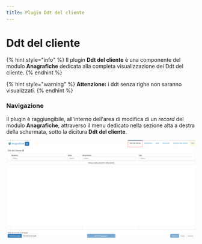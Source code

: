 ```yaml
---
title: Plugin Ddt del cliente
---
```


# Ddt del cliente

{% hint style="info" %}
Il plugin **Ddt del cliente** è una componente del modulo **Anagrafiche** dedicata alla completa visualizzazione dei Ddt del cliente.
{% endhint %}

{% hint style="warning" %}
**Attenzione:** i ddt senza righe non saranno visualizzati.
{% endhint %}

### Navigazione

Il plugin è raggiungibile, all'interno dell'area di modifica di un _record_ del modulo **Anagrafiche**, attraverso il menu dedicato nella sezione alta a destra della schermata, sotto la dicitura **Ddt del cliente**.

![Navigazione ddt del cliente](../../../../.gitbook/assets/pluginddtdelcliente.PNG)

